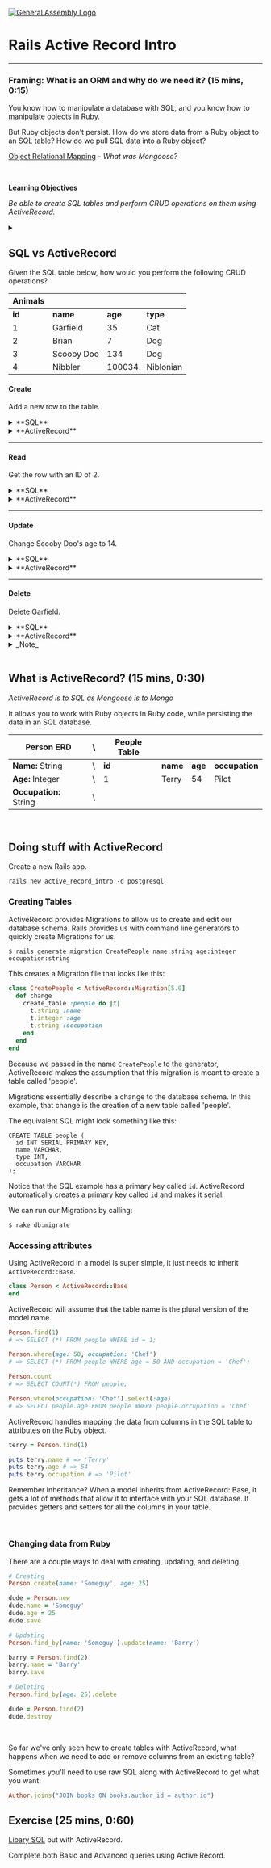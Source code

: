 [![General Assembly Logo](https://camo.githubusercontent.com/1a91b05b8f4d44b5bbfb83abac2b0996d8e26c92/687474703a2f2f692e696d6775722e636f6d2f6b6538555354712e706e67)](https://generalassemb.ly/education/web-development-immersive)

# Rails Active Record Intro

***

### **Framing: What is an ORM and why do we need it?** (15 mins, 0:15)
You know how to manipulate a database with SQL, and you know how to manipulate objects in Ruby.

But Ruby objects don't persist. How do we store data from a Ruby object to an SQL table? How do we pull SQL data into a Ruby object?

[Object Relational Mapping](https://en.wikipedia.org/wiki/Object-relational_mapping)  - _What was Mongoose?_

<br>

**Learning Objectives**

  _Be able to create SQL tables and perform CRUD operations on them using ActiveRecord._

  <details>

  <summary></summary>

  - Use Rails generators to create models and migrations.
  - Run generated migrations to create tables in SQL.
  - Seed the db using ActiveRecord's `.create` method.
  - Perform CRUD operations on objects using ActiveRecord's methods.
  </details>



## SQL vs ActiveRecord

Given the SQL table below, how would you perform the following CRUD operations?

|Animals||||
|--|--|--|--|
|**id**|**name**|**age**|**type**|
|1 |Garfield|35 |Cat |
|2 |Brian|7 |Dog |
|3 |Scooby Doo|134 |Dog |
|4|Nibbler|100034|Niblonian|


#### Create
Add a new row to the table.

<details>

<summary>
  **SQL**
</summary>

  ```
  INSERT INTO animals (name, age, type) VALUES ('Snowball 2', 12, 'Cat');
  ```
</details>

<details>

<summary>
  **ActiveRecord**
</summary>

  ```ruby
  Animal.create(name: 'Snowball 2', age: 12, type: 'Cat')
  ```
</details>

***

#### Read
Get the row with an ID of 2.

<details>

<summary>
  **SQL**
</summary>

  ```
  SELECT (*) FROM animals WHERE id = 2;
  ```
</details>

<details>

<summary>
  **ActiveRecord**
</summary>

  ```ruby
  Animal.find(2)
  ```
</details>

***

#### Update
Change Scooby Doo's age to 14.

<details>

<summary>
  **SQL**
</summary>

  ```
  UPDATE animals SET age = 14 WHERE name = 'Scooby Doo';
  ```
</details>

<details>

<summary>
  **ActiveRecord**
</summary>

  ```ruby
  Animal.find_by(name: 'Scooby Doo').update(age: 14);
  ```
</details>

***

#### Delete
Delete Garfield.

<details>

<summary>
  **SQL**
</summary>

  ```
  DELETE FROM animals WHERE name = 'Garfield';
  ```
</details>

<details>

<summary>
  **ActiveRecord**
</summary>

  ```ruby
  Animal.find_by(name: 'Garfield').delete;
  ```
</details>

<details>

<summary>
  _Note_
</summary>

  ```ruby
# Why not do this?
Animal.where(name: 'Garfield').destroy;
  ```

<details>

<summary></summary>

  ```ruby
  Animal.where(name: 'Garfield') # => returns a collection
  Animal.find_by(name: 'Garfield') # => returns the first match
  ```
</details>
</details>

<br>

## What is ActiveRecord? (15 mins, 0:30)
_ActiveRecord is to SQL as Mongoose is to Mongo_

It allows you to work with Ruby objects in Ruby code, while persisting the data in an SQL database.


| Person ERD | \\ | People Table | | | |
| --- | - | ---- | ---- | --- | --- |
| **Name:** String | \\ | **id** | **name** | **age** | **occupation** |
| **Age:** Integer | \\ | 1 | Terry | 54 | Pilot |
| **Occupation:** String | \\ | | | | |

<br>

## Doing stuff with ActiveRecord

Create a new Rails app.
```
rails new active_record_intro -d postgresql
```

### Creating Tables
ActiveRecord provides Migrations to allow us to create and edit our database schema. Rails provides us with command line generators to quickly create Migrations for us.

```
$ rails generate migration CreatePeople name:string age:integer occupation:string
```

This creates a Migration file that looks like this:
```ruby
class CreatePeople < ActiveRecord::Migration[5.0]
  def change
    create_table :people do |t|
      t.string :name
      t.integer :age
      t.string :occupation
    end
  end
end

```
Because we passed in the name `CreatePeople` to the generator, ActiveRecord makes the assumption that this migration is meant to create a table called 'people'.

Migrations essentially describe a change to the database schema. In this example, that change is the creation of a new table called 'people'.

The equivalent SQL might look something like this:
```
CREATE TABLE people (
  id INT SERIAL PRIMARY KEY,
  name VARCHAR,
  type INT,
  occupation VARCHAR
);
```
Notice that the SQL example has a primary key called `id`. ActiveRecord automatically creates a primary key called `id` and makes it serial.

We can run our Migrations by calling:
```
$ rake db:migrate
```

### Accessing attributes
Using ActiveRecord in a model is super simple, it just needs to inherit `ActiveRecord::Base`.
```ruby
class Person < ActiveRecord::Base
end
```

ActiveRecord will assume that the table name is the plural version of the model name.

```ruby
Person.find(1)
# => SELECT (*) FROM people WHERE id = 1;

Person.where(age: 50, occupation: 'Chef')
# => SELECT (*) FROM people WHERE age = 50 AND occupation = 'Chef';

Person.count
# => SELECT COUNT(*) FROM people;

Person.where(occupation: 'Chef').select(:age)
# => SELECT people.age FROM people WHERE people.occupation = 'Chef'
```

ActiveRecord handles mapping the data from columns in the SQL table to attributes on the Ruby object.

```ruby
terry = Person.find(1)

puts terry.name # => 'Terry'
puts terry.age # => 54
puts terry.occupation # => 'Pilot'
```

Remember Inheritance? When a model inherits from ActiveRecord::Base, it gets a lot of methods that allow it to interface with your SQL database. It provides getters and setters for all the columns in your table.

<br>

### Changing data from Ruby

There are a couple ways to deal with creating, updating, and deleting.

```ruby
# Creating
Person.create(name: 'Someguy', age: 25)

dude = Person.new
dude.name = 'Someguy'
dude.age = 25
dude.save
```

```ruby
# Updating
Person.find_by(name: 'Someguy').update(name: 'Barry')

barry = Person.find(2)
barry.name = 'Barry'
barry.save
```

```ruby
# Deleting
Person.find_by(age: 25).delete

dude = Person.find(2)
dude.destroy
```

<br>

So far we've only seen how to create tables with ActiveRecord, what happens when we need to add or remove columns from an existing table?

Sometimes you'll need to use raw SQL along with ActiveRecord to get what you want:

```ruby
Author.joins("JOIN books ON books.author_id = author.id")
```

## Exercise (25 mins, 0:60)
[Libary SQL](https://git.generalassemb.ly/atl-wdi/wdi-curriculum/tree/master/labs/sql/library_sql) but with ActiveRecord.

Complete both Basic and Advanced queries using Active Record.
